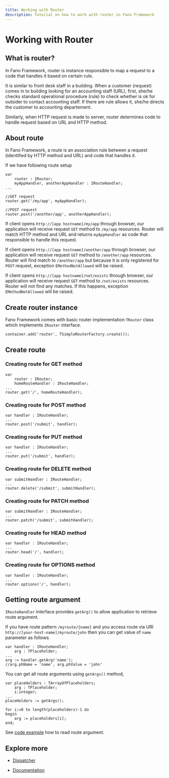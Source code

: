 ```yaml
---
title: Working with Router
description: Tutorial on how to work with router in Fano Framework
---
```


<h1 class="major">Working with Router</h1>

## What is router?

In Fano Framework, router is instance responsible to map a request to a code that handles it based on certain rule.

It is similar to front desk staff in a building. When a customer (request) comes in to building looking for an accounting staff (URL), first, she/he checks standard operational procedure (rule) to check whether is ok for outsider to contact accounting staff. If there are rule allows it, she/he directs the customer to accounting departement.

Similarly, when HTTP request is made to server, router determines code to handle request based on URL and HTTP method.

## About route

In Fano Framework, a route is an association rule between a request (identified by HTTP method and URL) and code that handles it.

If we have following route setup

```
var
    router : IRouter;
    myAppHandler, anotherAppHandler : IRouteHandler;
...

//GET request
router.get('/my/app', myAppHandler);

//POST request
router.post('/another/app', anotherAppHandler);
```

If client opens `http://[app hostname]/my/app` through browser, our application will receive request `GET` method to `/my/app` resources. Router will match HTTP method and URL and returns `myAppHandler` as code that responsible to handle this request.

If client opens `http://[app hostname]/another/app` through browser, our application will receive request `GET` method to `/another/app` resources. Router will find match to `/another/app` but because it is only registered for `POST` request, exception `EMethodNotAllowed` will be raised.

If client opens `http://[app hostname]/not/exists` through browser, our application will receive request `GET` method to `/not/exists` resources. Router will not find any matches. If this happens, exception `EMethodNotAllowed` will be raised.

## Create router instance

Fano Framework comes with basic router implementation `TRouter` class which implements `IRouter` interface.

```
container.add('router', TSimpleRouterFactory.create());
```


## Create route

### Creating route for GET method

```
var
    router : IRouter;
    homeRouteHandler : IRouteHandler;
...
router.get('/', homeRouteHandler);
```

### Creating route for POST method

```
var handler : IRouteHandler;
...
router.post('/submit', handler);
```

### Creating route for PUT method

```
var handler : IRouteHandler;
...
router.put('/submit', handler);
```

### Creating route for DELETE method

```
var submitHandler : IRouteHandler;
...
router.delete('/submit', submitHandler);
```

### Creating route for PATCH method

```
var submitHandler : IRouteHandler;
...
router.patch('/submit', submitHandler);
```

### Creating route for HEAD method

```
var handler : IRouteHandler;
...
router.head('/', handler);
```

### Creating route for OPTIONS method

```
var handler : IRouteHandler;
...
router.options('/', handler);
```

## Getting route argument

`IRouteHandler` interface provides `getArg()` to allow application to retrieve route argument.

If you have route pattern `/myroute/{name}` and you access route via URl `http://[your-host-name]/myroute/john` then you can get value of `name` parameter as follows

```
var handler : IRouteHandler;
    arg : TPlaceholder;
...
arg := handler.getArg('name');
//arg.phName = 'name', arg.phValue = 'john'
```

You can get all route arguments using `getArgs()` method,

```
var placeHolders : TArrayOfPlaceholders;
    arg : TPlaceholder;
    i:integer;
...
placeHolders := getArgs();

for i:=0 to length(placeholders)-1 do
begin
    arg := placeholders[i];
end;
```

See [code example](https://github.com/fanoframework/fano-app/blob/master/app/App/Hello/Controllers/HelloController.pas) how to read route argument.

## Explore more

- [Dispatcher](/dispatcher)

<ul class="actions">
    <li><a href="/documentation" class="button">Documentation</a></li>
</ul>
